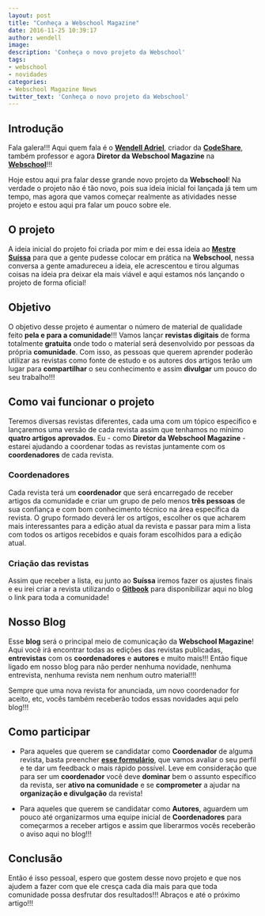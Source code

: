 ```yaml
---
layout: post
title: "Conheça a Webschool Magazine"
date: 2016-11-25 10:39:17
author: wendell
image:
description: 'Conheça o novo projeto da Webschool'
tags:
- webschool
- novidades
categories:
- Webschool Magazine News
twitter_text: 'Conheça o novo projeto da Webschool'
---
```


## Introdução

Fala galera!!! Aqui quem fala é o **[Wendell Adriel](https://github.com/WendellAdriel)**, criador da **[CodeShare](http://codeshare.com.br)**, também professor e agora **Diretor da Webschool Magazine** na **[Webschool](http://webschool.io)**!!!

Hoje estou aqui pra falar desse grande novo projeto da **Webschool**! Na verdade o projeto não é tão novo, pois sua ideia inicial foi lançada já tem um tempo, mas agora que vamos começar realmente as atividades nesse projeto e estou aqui pra falar um pouco sobre ele.

## O projeto

A ideia inicial do projeto foi criada por mim e dei essa ideia ao **[Mestre Suíssa](https://github.com/suissa)** para que a gente pudesse colocar em prática na **Webschool**, nessa conversa a gente amadureceu a ideia, ele acrescentou e tirou algumas coisas na ideia pra deixar ela mais viável e aqui estamos nós lançando o projeto de forma oficial!

## Objetivo

O objetivo desse projeto é aumentar o número de material de qualidade feito **pela e para a comunidade**!!! Vamos lançar **revistas digitais** de forma totalmente **gratuita** onde todo o material será desenvolvido por pessoas da própria **comunidade**. Com isso, as pessoas que querem aprender poderão utilizar as revistas como fonte de estudo e os autores dos artigos terão um lugar para **compartilhar** o seu conhecimento e assim **divulgar** um pouco do seu trabalho!!!

## Como vai funcionar o projeto

Teremos diversas revistas diferentes, cada uma com um tópico específico e lançaremos uma versão de cada revista assim que tenhamos no mínimo **quatro artigos aprovados**. Eu - como **Diretor da Webschool Magazine** - estarei ajudando a coordenar todas as revistas juntamente com os **coordenadores** de cada revista.

### Coordenadores

Cada revista terá um **coordenador** que será encarregado de receber artigos da comunidade e criar um grupo de pelo menos **três pessoas** de sua confiança e com bom conhecimento técnico na área específica da revista. O grupo formado deverá ler os artigos, escolher os que acharem mais interessantes para a edição atual da revista e passar para mim a lista com todos os artigos recebidos e quais foram escolhidos para a edição atual.

### Criação das revistas

Assim que receber a lista, eu junto ao **Suíssa** iremos fazer os ajustes finais e eu irei criar a revista utilizando o **[Gitbook](https://www.gitbook.com/)** para disponibilizar aqui no blog o link para toda a comunidade!

## Nosso Blog

Esse **blog** será o principal meio de comunicação da **Webschool Magazine**! Aqui você irá encontrar todas as edições das revistas publicadas, **entrevistas** com os **coordenadores** e **autores** e muito mais!!! Então fique ligado em nosso blog para não perder nenhuma novidade, nenhuma entrevista, nenhuma revista nem nenhum outro material!!!

Sempre que uma nova revista for anunciada, um novo coordenador for aceito, etc, vocês também receberão todos essas novidades aqui pelo blog!!!

## Como participar

- Para aqueles que querem se candidatar como **Coordenador** de alguma revista, basta preencher **[esse formulário](https://goo.gl/forms/wkTw04ixvWVNietF3)**, que vamos avaliar o seu perfil e te dar um feedback o mais rápido possível. Leve em consideração que para ser um **coordenador** você deve **dominar** bem o assunto específico da revista, ser **ativo na comunidade** e se **comprometer** a ajudar na **organização e divulgação** da revista!

- Para aqueles que querem se candidatar como **Autores**, aguardem um pouco até organizarmos uma equipe inicial de **Coordenadores** para começarmos a receber artigos e assim que liberarmos vocês receberão o aviso aqui no blog!!!

## Conclusão

Então é isso pessoal, espero que gostem desse novo projeto e que nos ajudem a fazer com que ele cresça cada dia mais para que toda comunidade possa desfrutar dos resultados!!! Abraços e até o próximo artigo!!!
